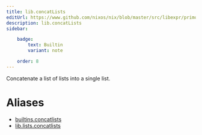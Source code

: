 ```yaml
---
title: lib.concatLists
editUrl: https://www.github.com/nixos/nix/blob/master/src/libexpr/primops.cc
description: lib.concatLists
sidebar:

    badge:
        text: Builtin
        variant: note

    order: 8
---
```


Concatenate a list of lists into a single list.


# Aliases

- [builtins.concatlists](/nix-doc-comments/reference/builtins/builtins-concatlists)
- [lib.lists.concatlists](/nix-doc-comments/reference/lib/lists/lib-lists-concatlists)


